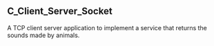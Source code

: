 ## C_Client_Server_Socket
A TCP client server application to implement a service that returns the sounds made by animals.
